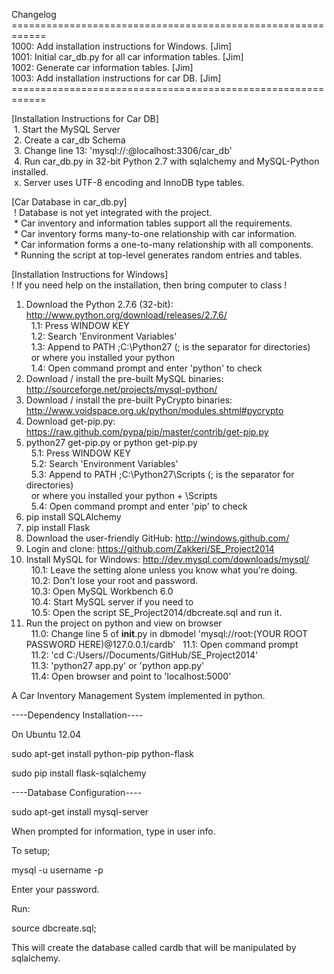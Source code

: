 <p>Changelog<br/>
============================================================<br/>
1000: Add installation instructions for Windows. [Jim]<br/>
1001: Initial car_db.py for all car information tables. [Jim]<br/>
1002: Generate car information tables. [Jim]<br/>
1003: Add installation instructions for car DB. [Jim] <br/>
============================================================<br/>
</p>

[Installation Instructions for Car DB]<br/>
&nbsp;1. Start the MySQL Server<br/>
&nbsp;2. Create a car_db Schema<br/>
&nbsp;3. Change line 13: 'mysql://<USER>:<PASS>@localhost:3306/car_db'<br/>
&nbsp;4. Run car_db.py in 32-bit Python 2.7 with sqlalchemy and MySQL-Python installed.<br/>
&nbsp;x. Server uses UTF-8 encoding and InnoDB type tables.

[Car Database in car_db.py]<br/>
&nbsp;! Database is not yet integrated with the project.<br/>
&nbsp;* Car inventory and information tables support all the requirements.<br/>
&nbsp;* Car inventory forms many-to-one relationship with car information.<br/>
&nbsp;* Car information forms a one-to-many relationship with all components.<br/>
&nbsp;* Running the script at top-level generates random entries and tables.<br/>

[Installation Instructions for Windows]<br/>
! If you need help on the installation, then bring computer to class !<br/>
1. Download the Python 2.7.6 (32-bit): http://www.python.org/download/releases/2.7.6/<br/>
&nbsp;&nbsp;1.1: Press WINDOW KEY<br/>
&nbsp;&nbsp;1.2: Search 'Environment Variables'<br/>
&nbsp;&nbsp;1.3: Append to PATH ;C:\Python27 (; is the separator for directories)<br/>
&nbsp;&nbsp;or where you installed your python<br/>
&nbsp;&nbsp;1.4: Open command prompt and enter 'python' to check<br/>
2. Download / install the pre-built MySQL binaries: http://sourceforge.net/projects/mysql-python/<br/>
3. Download / install the pre-built PyCrypto binaries: http://www.voidspace.org.uk/python/modules.shtml#pycrypto<br/>
4. Download get-pip.py: https://raw.github.com/pypa/pip/master/contrib/get-pip.py<br/>
5. python27 get-pip.py or python get-pip.py<br/>
&nbsp;&nbsp;5.1: Press WINDOW KEY<br/>
&nbsp;&nbsp;5.2: Search 'Environment Variables'<br/>
&nbsp;&nbsp;5.3: Append to PATH ;C:\Python27\Scripts (; is the separator for directories)<br/>
&nbsp;&nbsp;or where you installed your python + \Scripts<br/>
&nbsp;&nbsp;5.4: Open command prompt and enter 'pip' to check<br/>
6. pip install SQLAlchemy<br/>
7. pip install Flask<br/>
8. Download the user-friendly GitHub: http://windows.github.com/<br/>
9. Login and clone: https://github.com/Zakkeri/SE_Project2014<br/>
10. Install MySQL for Windows: http://dev.mysql.com/downloads/mysql/<br/>
&nbsp;&nbsp;10.1: Leave the setting alone unless you know what you're doing.<br/>
&nbsp;&nbsp;10.2: Don't lose your root and password.<br/>
&nbsp;&nbsp;10.3: Open MySQL Workbench 6.0<br/>
&nbsp;&nbsp;10.4: Start MySQL server if you need to<br/>
&nbsp;&nbsp;10.5: Open the script SE_Project2014/dbcreate.sql and run it.<br/>
11. Run the project on python and view on browser<br/>
&nbsp;&nbsp;11.0: Change line 5 of __init__.py in dbmodel 'mysql://root:(YOUR ROOT PASSWORD HERE)@127.0.0.1/cardb'
&nbsp;&nbsp;11.1: Open command prompt<br/>
&nbsp;&nbsp;11.2: 'cd C:/Users/<YOUR HOME>/Documents/GitHub/SE_Project2014'<br/>
&nbsp;&nbsp;11.3: 'python27 app.py' or 'python app.py'<br/>
&nbsp;&nbsp;11.4: Open browser and point to 'localhost:5000'<br/>

A Car Inventory Management System implemented in python.

----Dependency Installation----

On Ubuntu 12.04

sudo apt-get install python-pip python-flask

sudo pip install flask-sqlalchemy

----Database Configuration----

sudo apt-get install mysql-server

When prompted for information, type in user info.

To setup;

mysql -u username -p

Enter your password.

Run:

source dbcreate.sql;

This will create the database called cardb that will be manipulated by sqlalchemy.
